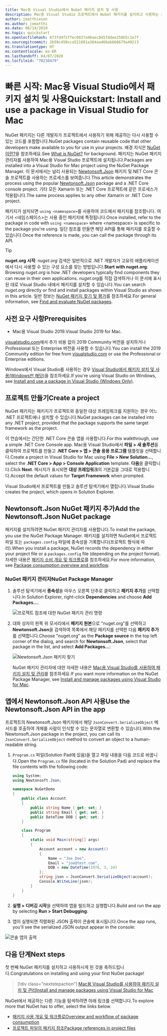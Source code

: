 ```yaml
---
title: Mac용 Visual Studio에서 NuGet 패키지 설치 및 사용
description: Mac용 Visual Studio 프로젝트에서 NuGet 패키지를 설치하고 사용하는 프로세스에 대한 연습 자습서입니다.
author: jmatthiesen
ms.author: jomatthi
ms.date: 08/14/2019
ms.topic: quickstart
ms.openlocfilehash: 6f3fd4f2ffec0037a48aec845fddee258b5c1e7f
ms.sourcegitcommit: 2b50c450cca521681a384aa466ab666679a40213
ms.translationtype: HT
ms.contentlocale: ko-KR
ms.lasthandoff: 04/07/2020
ms.locfileid: "70238479"
---
```

# <a name="quickstart-install-and-use-a-package-in-visual-studio-for-mac"></a><span data-ttu-id="ae516-103">빠른 시작: Mac용 Visual Studio에서 패키지 설치 및 사용</span><span class="sxs-lookup"><span data-stu-id="ae516-103">Quickstart: Install and use a package in Visual Studio for Mac</span></span>

<span data-ttu-id="ae516-104">NuGet 패키지는 다른 개발자가 프로젝트에서 사용하기 위해 제공하는 다시 사용할 수 있는 코드를 포함합니다.</span><span class="sxs-lookup"><span data-stu-id="ae516-104">NuGet packages contain reusable code that other developers make available to you for use in your projects.</span></span> <span data-ttu-id="ae516-105">배경 지식은 [NuGet이란?](../What-is-NuGet.md)을 참조하세요.</span><span class="sxs-lookup"><span data-stu-id="ae516-105">See [What is NuGet?](../What-is-NuGet.md) for background.</span></span> <span data-ttu-id="ae516-106">패키지는 NuGet 패키지 관리자를 사용하여 Mac용 Visual Studio 프로젝트에 설치됩니다.</span><span class="sxs-lookup"><span data-stu-id="ae516-106">Packages are installed into a Visual Studio for Mac project using the NuGet Package Manager.</span></span> <span data-ttu-id="ae516-107">이 문서에서는 널리 사용되는 [Newtonsoft.Json](https://www.nuget.org/packages/Newtonsoft.Json/) 패키지 및.NET Core 콘솔 프로젝트를 사용하는 프로세스를 보여줍니다.</span><span class="sxs-lookup"><span data-stu-id="ae516-107">This article demonstrates the process using the popular [Newtonsoft.Json](https://www.nuget.org/packages/Newtonsoft.Json/) package and a .NET Core console project.</span></span> <span data-ttu-id="ae516-108">기타 모든 Xamarin 또는 .NET Core 프로젝트에 같은 프로세스가 적용됩니다.</span><span class="sxs-lookup"><span data-stu-id="ae516-108">The same process applies to any other Xamarin or .NET Core project.</span></span>

<span data-ttu-id="ae516-109">패키지가 설치되면 `using <namespace>`를 사용하여 코드에서 패키지를 참조합니다. 여기서 \<네임스페이스\>는 사용 중인 패키지에 특정됩니다.</span><span class="sxs-lookup"><span data-stu-id="ae516-109">Once installed, refer to the package in code with `using <namespace>` where \<namespace\> is specific to the package you're using.</span></span> <span data-ttu-id="ae516-110">일단 참조를 만들면 해당 API를 통해 패키지를 호출할 수 있습니다.</span><span class="sxs-lookup"><span data-stu-id="ae516-110">Once the reference is made, you can call the package through its API.</span></span>

> [!Tip]
> <span data-ttu-id="ae516-111">**nuget.org 시작**: *nuget.org* 검색은 일반적으로 .NET 개발자가 고유의 애플리케이션에서 다시 사용할 수 있는 구성 요소를 찾는 방법입니다.</span><span class="sxs-lookup"><span data-stu-id="ae516-111">**Start with nuget.org**: Browsing *nuget.org* is how .NET developers typically find components they can reuse in their own applications.</span></span> <span data-ttu-id="ae516-112">*nuget.org*를 직접 검색하거나 이 문서에 표시된 대로 Visual Studio 내에서 패키지를 설치할 수 있습니다.</span><span class="sxs-lookup"><span data-stu-id="ae516-112">You can search *nuget.org* directly or find and install packages within Visual Studio as shown in this article.</span></span> <span data-ttu-id="ae516-113">일반 정보는 [NuGet 패키지 찾기 및 평가](../consume-packages/finding-and-choosing-packages.md)를 참조하세요.</span><span class="sxs-lookup"><span data-stu-id="ae516-113">For general information, see [Find and evaluate NuGet packages](../consume-packages/finding-and-choosing-packages.md).</span></span>

## <a name="prerequisites"></a><span data-ttu-id="ae516-114">사전 요구 사항</span><span class="sxs-lookup"><span data-stu-id="ae516-114">Prerequisites</span></span>

- <span data-ttu-id="ae516-115">Mac용 Visual Studio 2019.</span><span class="sxs-lookup"><span data-stu-id="ae516-115">Visual Studio 2019 for Mac.</span></span>

<span data-ttu-id="ae516-116">[visualstudio.com](https://www.visualstudio.com/)에서 추가 비용 없이 2019 Community 버전을 설치하거나 Professional 또는 Enterprise 버전을 사용할 수 있습니다.</span><span class="sxs-lookup"><span data-stu-id="ae516-116">You can install the 2019 Community edition for free from [visualstudio.com](https://www.visualstudio.com/) or use the Professional or Enterprise editions.</span></span>

<span data-ttu-id="ae516-117">Windows에서 Visual Studio를 사용하는 경우 [Visual Studio에서 패키지 설치 및 사용(Windows만 해당)](install-and-use-a-package-in-visual-studio.md)을 참조하세요.</span><span class="sxs-lookup"><span data-stu-id="ae516-117">If you're using Visual Studio on Windows, see [Install and use a package in Visual Studio (Windows Only)](install-and-use-a-package-in-visual-studio.md).</span></span>

## <a name="create-a-project"></a><span data-ttu-id="ae516-118">프로젝트 만들기</span><span class="sxs-lookup"><span data-stu-id="ae516-118">Create a project</span></span>

<span data-ttu-id="ae516-119">NuGet 패키지는 패키지가 프로젝트와 동일한 대상 프레임워크를 지원하는 경우 어느 .NET 프로젝트에나 설치할 수 있습니다.</span><span class="sxs-lookup"><span data-stu-id="ae516-119">NuGet packages can be installed into any .NET project, provided that the package supports the same target framework as the project.</span></span>

<span data-ttu-id="ae516-120">이 연습에서는 간단한 .NET Core 콘솔 앱을 사용합니다.</span><span class="sxs-lookup"><span data-stu-id="ae516-120">For this walkthrough, use a simple .NET Core Console app.</span></span> <span data-ttu-id="ae516-121">Mac용 Visual Studio에서 **파일 > 새 솔루션**을 클릭하여 프로젝트를 만들고 **.NET Core > 앱 > 콘솔 응용 프로그램** 템플릿을 선택합니다.</span><span class="sxs-lookup"><span data-stu-id="ae516-121">Create a project in Visual Studio for Mac using **File > New Solution...**, select the **.NET Core > App > Console Application** template.</span></span> <span data-ttu-id="ae516-122">**다음**을 클릭합니다.</span><span class="sxs-lookup"><span data-stu-id="ae516-122">Click **Next**.</span></span> <span data-ttu-id="ae516-123">메시지가 표시되면 **대상 프레임워크**의 기본값을 그대로 적용합니다.</span><span class="sxs-lookup"><span data-stu-id="ae516-123">Accept the default values for **Target Framework** when prompted.</span></span>

<span data-ttu-id="ae516-124">Visual Studio에서 프로젝트를 만들고 솔루션 탐색기에서 열립니다.</span><span class="sxs-lookup"><span data-stu-id="ae516-124">Visual Studio creates the project, which opens in Solution Explorer.</span></span>

## <a name="add-the-newtonsoftjson-nuget-package"></a><span data-ttu-id="ae516-125">Newtonsoft.Json NuGet 패키지 추가</span><span class="sxs-lookup"><span data-stu-id="ae516-125">Add the Newtonsoft.Json NuGet package</span></span>

<span data-ttu-id="ae516-126">패키지를 설치하려면 NuGet 패키지 관리자를 사용합니다.</span><span class="sxs-lookup"><span data-stu-id="ae516-126">To install the package, you use the NuGet Package Manager.</span></span> <span data-ttu-id="ae516-127">패키지를 설치하면 NuGet에서 프로젝트 파일 또는 `packages.config` 파일에 종속성을 기록합니다(프로젝트 형식에 따라).</span><span class="sxs-lookup"><span data-stu-id="ae516-127">When you install a package, NuGet records the dependency in  either your project file or a `packages.config` file (depending on the project format).</span></span> <span data-ttu-id="ae516-128">자세한 내용은 [패키지 소비 개요 및 워크플로](../consume-packages/Overview-and-Workflow.md)를 참조하세요.</span><span class="sxs-lookup"><span data-stu-id="ae516-128">For more information, see [Package consumption overview and workflow](../consume-packages/Overview-and-Workflow.md).</span></span>

### <a name="nuget-package-manager"></a><span data-ttu-id="ae516-129">NuGet 패키지 관리자</span><span class="sxs-lookup"><span data-stu-id="ae516-129">NuGet Package Manager</span></span>

1. <span data-ttu-id="ae516-130">솔루션 탐색기에서 **종속성**을 마우스 오른쪽 단추로 클릭하고 **패키지 추가**를 선택합니다.</span><span class="sxs-lookup"><span data-stu-id="ae516-130">In Solution Explorer, right-click **Dependencies** and choose **Add Packages...**.</span></span>

    ![프로젝트 참조에 대한 NuGet 패키지 관리 명령](media/QS_Use_Mac-02-ManageNuGetPackages.png)

1. <span data-ttu-id="ae516-132">대화 상자의 왼쪽 위 모서리에서 **패키지 원본**으로 "nuget.org"를 선택하고 **Newtonsoft.Json**을 검색하여 목록에서 해당 패키지를 선택한 다음 **패키지 추가**를 선택합니다.</span><span class="sxs-lookup"><span data-stu-id="ae516-132">Choose "nuget.org" as the **Package source** in the top left corner of the dialog, and search for **Newtonsoft.Json**, select that package in the list, and select **Add Packages...**:</span></span>

    ![Newtonsoft.Json 패키지 찾기](media/QS_Use_Mac-03-NewtonsoftJson.png)

    <span data-ttu-id="ae516-134">NuGet 패키지 관리자에 대한 자세한 내용은 [Mac용 Visual Studio를 사용하여 패키지 설치 및 관리](../consume-packages/install-use-packages-visual-studio.md)를 참조하세요.</span><span class="sxs-lookup"><span data-stu-id="ae516-134">If you want more information on the NuGet Package Manager, see [Install and manage packages using Visual Studio for Mac](../consume-packages/install-use-packages-visual-studio.md).</span></span>

## <a name="use-the-newtonsoftjson-api-in-the-app"></a><span data-ttu-id="ae516-135">앱에서 Newtonsoft.Json API 사용</span><span class="sxs-lookup"><span data-stu-id="ae516-135">Use the Newtonsoft.Json API in the app</span></span>

<span data-ttu-id="ae516-136">프로젝트의 Newtonsoft.Json 패키지에서 해당 `JsonConvert.SerializeObject` 메서드를 호출하여 개체를 사람이 인식할 수 있는 문자열로 변환할 수 있습니다.</span><span class="sxs-lookup"><span data-stu-id="ae516-136">With the Newtonsoft.Json package in the project, you can call its `JsonConvert.SerializeObject` method to convert an object to a human-readable string.</span></span>

1. <span data-ttu-id="ae516-137">`Program.cs` 파일(Solution Pad에 있음)을 열고 파일 내용을 다음 코드로 바꿉니다.</span><span class="sxs-lookup"><span data-stu-id="ae516-137">Open the `Program.cs` file (located in the Solution Pad) and replace the file contents with the following code:</span></span>

    ```cs
    using System;
    using Newtonsoft.Json;

    namespace NuGetDemo
    {
        public class Account
        {
            public string Name { get; set; }
            public string Email { get; set; }
            public DateTime DOB { get; set; }
        }
    
        class Program
        {
            static void Main(string[] args)
            {
                Account account = new Account()
                {
                    Name = "Joe Doe",
                    Email = "joe@test.com",
                    DOB = new DateTime(1976, 3, 24)
                };
                string json = JsonConvert.SerializeObject(account);
                Console.WriteLine(json);
            }
        }
    }
    ```

1. <span data-ttu-id="ae516-138">**실행 > 디버깅 시작**을 선택하여 앱을 빌드하고 실행합니다.</span><span class="sxs-lookup"><span data-stu-id="ae516-138">Build and run the app by selecting **Run > Start Debugging**:</span></span>

1. <span data-ttu-id="ae516-139">앱이 실행되면 직렬화된 JSON 출력이 콘솔에 표시됩니다.</span><span class="sxs-lookup"><span data-stu-id="ae516-139">Once the app runs, you'll see the serialized JSON output appear in the console:</span></span>

  ![콘솔 앱의 출력](media/QS_Use_Mac-06-AppStart.png)

## <a name="next-steps"></a><span data-ttu-id="ae516-141">다음 단계</span><span class="sxs-lookup"><span data-stu-id="ae516-141">Next steps</span></span>
<span data-ttu-id="ae516-142">첫 번째 NuGet 패키지를 설치하고 사용하시게 된 것을 축하드립니다.</span><span class="sxs-lookup"><span data-stu-id="ae516-142">Congratulations on installing and using your first NuGet package!</span></span>

> [!div class="nextstepaction"]
> [<span data-ttu-id="ae516-143">Mac용 Visual Studio를 사용하여 패키지 설치 및 관리</span><span class="sxs-lookup"><span data-stu-id="ae516-143">Install and manage packages using Visual Studio for Mac</span></span>](/visualstudio/mac/nuget-walkthrough?toc=/nuget/toc.json)

<span data-ttu-id="ae516-144">NuGet에서 제공하는 다른 기능을 탐색하려면 아래 링크를 선택합니다.</span><span class="sxs-lookup"><span data-stu-id="ae516-144">To explore more that NuGet has to offer, select the links below.</span></span>

- [<span data-ttu-id="ae516-145">패키지 사용 개요 및 워크플로</span><span class="sxs-lookup"><span data-stu-id="ae516-145">Overview and workflow of package consumption</span></span>](../consume-packages/overview-and-workflow.md)
- [<span data-ttu-id="ae516-146">프로젝트 파일의 패키지 참조</span><span class="sxs-lookup"><span data-stu-id="ae516-146">Package references in project files</span></span>](../consume-packages/package-references-in-project-files.md)
